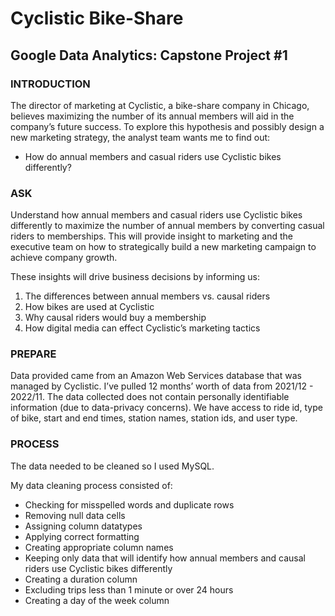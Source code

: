 # Cyclistic Bike-Share

## Google Data Analytics: Capstone Project #1

### INTRODUCTION 

The director of marketing at Cyclistic, a bike-share company in Chicago, believes maximizing the number of its annual members will aid in the company’s future success. To explore this hypothesis and possibly design a new marketing strategy, the analyst team wants me to find out:

- How do annual members and casual riders use Cyclistic bikes differently?

### ASK

Understand how annual members and casual riders use Cyclistic bikes differently to maximize the number of annual members by converting casual riders to memberships. This will provide insight to marketing and the executive team on how to strategically build a new marketing campaign to achieve company growth.

These insights will drive business decisions by informing us:

1. The differences between annual members vs. causal riders
2. How bikes are used at Cyclistic
3. Why causal riders would buy a membership
4. How digital media can effect Cyclistic’s marketing tactics


### PREPARE

Data provided came from an Amazon Web Services database that was managed by Cyclistic. I’ve pulled 12 months’ worth of data from 2021/12 - 2022/11. The data collected does not contain personally identifiable information (due to data-privacy concerns). We have access to ride id, type of bike, start and end times, station names, station ids, and user type.


### PROCESS 

The data needed to be cleaned so I used MySQL. 

My data cleaning process consisted of:
-	Checking for misspelled words and duplicate rows
-	Removing null data cells
-	Assigning column datatypes
-	Applying correct formatting
-	Creating appropriate column names
-	Keeping only data that will identify how annual members and causal riders use Cyclistic bikes differently
-	Creating a duration column
-	Excluding trips less than 1 minute or over 24 hours
-	Creating a day of the week column

